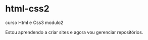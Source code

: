 # html-css2
 curso Html e Css3 modulo2

 Estou aprendendo a criar sites e agora vou gerenciar repositórios.

